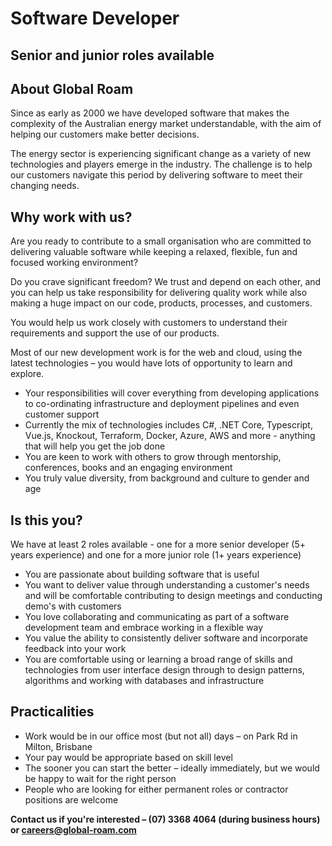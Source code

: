 # Software Developer

## Senior and junior roles available

## About Global Roam

Since as early as 2000 we have developed software that makes the complexity of the Australian energy market understandable, with the aim of helping our customers make better decisions.

The energy sector is experiencing significant change as a variety of new technologies and players emerge in the industry. The challenge is to help our customers navigate this period by delivering software to meet their changing needs.

## Why work with us?

Are you ready to contribute to a small organisation who are committed to delivering valuable software while keeping a relaxed, flexible, fun and focused working environment?

Do you crave significant freedom? We trust and depend on each other, and you can help us take responsibility for delivering quality work while also making a huge impact on our code, products, processes, and customers.

You would help us work closely with customers to understand their requirements and support the use of our products.

Most of our new development work is for the web and cloud, using the latest technologies – you would have lots of opportunity to learn and explore.

-   Your responsibilities will cover everything from developing applications to co-ordinating infrastructure and deployment pipelines and even customer support
-   Currently the mix of technologies includes C#, .NET Core, Typescript, Vue.js, Knockout, Terraform, Docker, Azure, AWS and more - anything that will help you get the job done
-   You are keen to work with others to grow through mentorship, conferences, books and an engaging environment
-   You truly value diversity, from background and culture to gender and age

## Is this you?

We have at least 2 roles available - one for a more senior developer (5+ years experience) and one for a more junior role (1+ years experience)

-   You are passionate about building software that is useful
-   You want to deliver value through understanding a customer's needs and will be comfortable contributing to design meetings and conducting demo's with customers
-   You love collaborating and communicating as part of a software development team and embrace working in a flexible way
-   You value the ability to consistently deliver software and incorporate feedback into your work
-   You are comfortable using or learning a broad range of skills and technologies from user interface design through to design patterns, algorithms and working with databases and infrastructure

## Practicalities

-   Work would be in our office most (but not all) days – on Park Rd in Milton, Brisbane
-   Your pay would be appropriate based on skill level
-   The sooner you can start the better – ideally immediately, but we would be happy to wait for the right person
-   People who are looking for either permanent roles or contractor positions are welcome

**Contact us if you're interested – (07) 3368 4064 (during business hours) or careers@global-roam.com**

